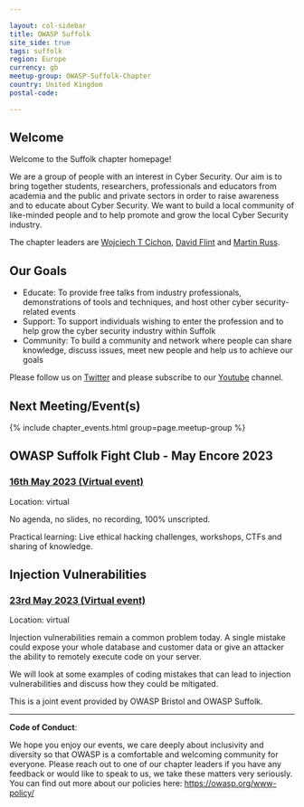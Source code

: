 ```yaml
---

layout: col-sidebar
title: OWASP Suffolk
site_side: true
tags: suffolk
region: Europe
currency: gb
meetup-group: OWASP-Suffolk-Chapter
country: United Kingdom
postal-code: 

---
```


## Welcome

Welcome to the Suffolk chapter homepage!

We are a group of people with an interest in Cyber Security. Our aim is to bring together students, researchers, professionals and educators from academia and the public and private sectors in order to raise awareness and to educate about Cyber Security. We want to build a local community of like-minded people and to help promote and grow the local Cyber Security industry.

The chapter leaders are <a href="mailto:wojciech.cichon@owasp.org">Wojciech T Cichon</a>, 
<a href="mailto:david.flint@owasp.org">David Flint</a> and <a href="mailto:martin.russ@owasp.org">Martin Russ</a>.

## Our Goals

- Educate: To provide free talks from industry professionals, demonstrations of tools and techniques, and host other cyber security-related events
- Support: To support individuals wishing to enter the profession and to help grow the cyber security industry within Suffolk
- Community: To build a community and network where people can share knowledge, discuss issues, meet new people and help us to achieve our goals

Please follow us on [Twitter](https://twitter.com/owaspsuffolk)  and please subscribe to our [Youtube](https://www.youtube.com/channel/UCGU_bGraZZZc37pQytdaH6w) channel.

## Next Meeting/Event(s)
{% include chapter_events.html group=page.meetup-group %}

## OWASP Suffolk Fight Club - May Encore 2023 ##

### [16th May 2023 (Virtual event)](https://www.meetup.com/owasp-suffolk-chapter/events/293452964/)

Location: virtual

No agenda, no slides, no recording, 100% unscripted.

Practical learning: Live ethical hacking challenges, workshops, CTFs and sharing of knowledge.

## Injection Vulnerabilities ##

### [23rd May 2023 (Virtual event)](https://www.meetup.com/owasp-suffolk-chapter/events/291863605/)

Location: virtual

Injection vulnerabilities remain a common problem today. A single mistake could expose your whole database and customer data or give an attacker the ability to remotely execute code on your server.

We will look at some examples of coding mistakes that can lead to injection vulnerabilities and discuss how they could be mitigated.

This is a joint event provided by OWASP Bristol and OWASP Suffolk.

----

**Code of Conduct**:


We hope you enjoy our events, we care deeply about inclusivity and diversity so that OWASP is a comfortable and welcoming community for everyone. Please reach out to one of our chapter leaders if you have any feedback or would like to speak to us, we take these matters very seriously. You can find out more about our policies here: <https://owasp.org/www-policy/>
